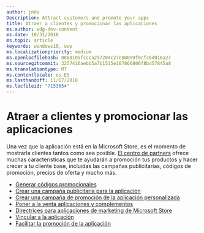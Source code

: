```yaml
---
author: jnHs
Description: Attract customers and promote your apps
title: Atraer a clientes y promocionar las aplicaciones
ms.author: wdg-dev-content
ms.date: 10/31/2018
ms.topic: article
keywords: windows10, uwp
ms.localizationpriority: medium
ms.openlocfilehash: 0880105fccca297204c27e80099f0cfc6d016a27
ms.sourcegitcommit: 3257416aebb5a7b1515e107866806f8bd57845a8
ms.translationtype: MT
ms.contentlocale: es-ES
ms.lasthandoff: 11/17/2018
ms.locfileid: "7153654"
---
```

# <a name="attract-customers-and-promote-your-apps"></a>Atraer a clientes y promocionar las aplicaciones

Una vez que la aplicación está en la Microsoft Store, es el momento de mostrarla clientes tantos como sea posible. [El centro de partners](https://partner.microsoft.com/dashboard) ofrece muchas características que te ayudarán a promoción tus productos y hacer crecer a tu cliente base, incluidas las campañas publicitarias, códigos de promoción, precios de oferta y mucho más.

-   [Generar códigos promocionales](generate-promotional-codes.md)
-   [Crear una campaña publicitaria para la aplicación](create-an-ad-campaign-for-your-app.md)
-   [Crear una campaña de promoción de la aplicación personalizada](create-a-custom-app-promotion-campaign.md)
-   [Poner a la venta aplicaciones y complementos](put-apps-and-add-ons-on-sale.md)
-   [Directrices para aplicaciones de marketing de Microsoft Store](app-marketing-guidelines.md)
-   [Vincular a la aplicación](link-to-your-app.md)
-   [Facilitar la promoción de la aplicación](make-your-app-easier-to-promote.md)

 

 
